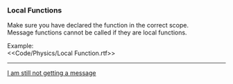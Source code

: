 ### Local Functions

Make sure you have declared the function in the correct scope.  
Message functions cannot be called if they are local functions.

Example:  
<<Code/Physics/Local Function.rtf>>

---
[I am still not getting a message](5%202D%20Collision%20Matrix.md)